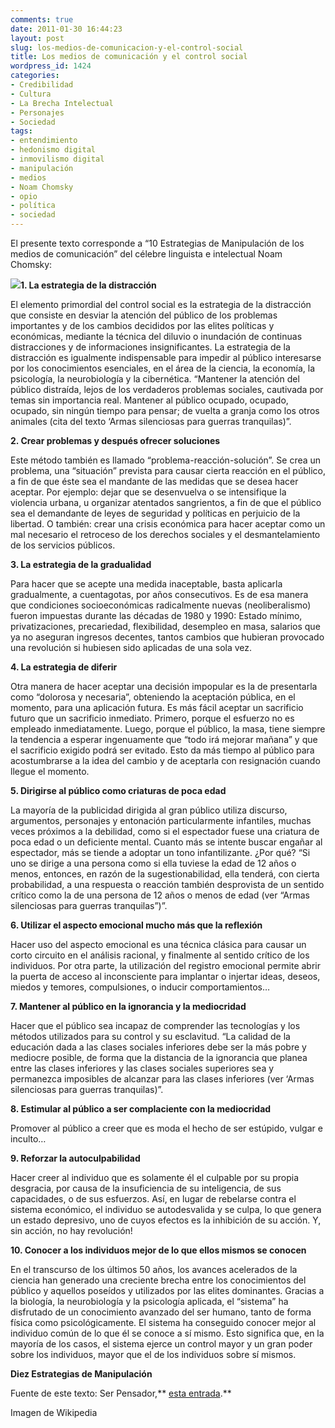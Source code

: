 ```yaml
---
comments: true
date: 2011-01-30 16:44:23
layout: post
slug: los-medios-de-comunicacion-y-el-control-social
title: Los medios de comunicación y el control social
wordpress_id: 1424
categories:
- Credibilidad
- Cultura
- La Brecha Intelectual
- Personajes
- Sociedad
tags:
- entendimiento
- hedonismo digital
- inmovilismo digital
- manipulación
- medios
- Noam Chomsky
- opio
- política
- sociedad
---
```


El presente texto corresponde a “10 Estrategias de Manipulación de los medios de comunicación” del célebre linguista e intelectual Noam Chomsky:

**[![](http://www.lnds.net/blog/wp-content/uploads/2011/01/200px-Noam_chomsky.jpg)](http://www.lnds.net/blog/wp-content/uploads/2011/01/200px-Noam_chomsky.jpg)1. La estrategia de la distracción**

El elemento primordial del control social es la estrategia de la distracción que consiste en desviar la atención del público de los problemas importantes y de los cambios decididos por las elites políticas y económicas, mediante la técnica del diluvio o inundación de continuas distracciones y de informaciones insignificantes. La estrategia de la distracción es igualmente indispensable para impedir al público interesarse por los conocimientos esenciales, en el área de la ciencia, la economía, la psicología, la neurobiología y la cibernética. “Mantener la atención del público distraída, lejos de los verdaderos problemas sociales, cautivada por temas sin importancia real. Mantener al público ocupado, ocupado, ocupado, sin ningún tiempo para pensar; de vuelta a granja como los otros animales (cita del texto ‘Armas silenciosas para guerras tranquilas)”.

**2. Crear problemas y después ofrecer soluciones**

Este método también es llamado “problema-reacción-solución”. Se crea un problema, una “situación” prevista para causar cierta reacción en el público, a fin de que éste sea el mandante de las medidas que se desea hacer aceptar. Por ejemplo: dejar que se desenvuelva o se intensifique la violencia urbana, u organizar atentados sangrientos, a fin de que el público sea el demandante de leyes de seguridad y políticas en perjuicio de la libertad. O también: crear una crisis económica para hacer aceptar como un mal necesario el retroceso de los derechos sociales y el desmantelamiento de los servicios públicos.

**3. La estrategia de la gradualidad**

Para hacer que se acepte una medida inaceptable, basta aplicarla gradualmente, a cuentagotas, por años consecutivos. Es de esa manera que condiciones socioeconómicas radicalmente nuevas (neoliberalismo) fueron impuestas durante las décadas de 1980 y 1990: Estado mínimo, privatizaciones, precariedad, flexibilidad, desempleo en masa, salarios que ya no aseguran ingresos decentes, tantos cambios que hubieran provocado una revolución si hubiesen sido aplicadas de una sola vez.

**4. La estrategia de diferir**

Otra manera de hacer aceptar una decisión impopular es la de presentarla como “dolorosa y necesaria”, obteniendo la aceptación pública, en el momento, para una aplicación futura. Es más fácil aceptar un sacrificio futuro que un sacrificio inmediato. Primero, porque el esfuerzo no es empleado inmediatamente. Luego, porque el público, la masa, tiene siempre la tendencia a esperar ingenuamente que “todo irá mejorar mañana” y que el sacrificio exigido podrá ser evitado. Esto da más tiempo al público para acostumbrarse a la idea del cambio y de aceptarla con resignación cuando llegue el momento.

**5. Dirigirse al público como criaturas de poca edad**

La mayoría de la publicidad dirigida al gran público utiliza discurso, argumentos, personajes y entonación particularmente infantiles, muchas veces próximos a la debilidad, como si el espectador fuese una criatura de poca edad o un deficiente mental. Cuanto más se intente buscar engañar al espectador, más se tiende a adoptar un tono infantilizante. ¿Por qué? “Si uno se dirige a una persona como si ella tuviese la edad de 12 años o menos, entonces, en razón de la sugestionabilidad, ella tenderá, con cierta probabilidad, a una respuesta o reacción también desprovista de un sentido crítico como la de una persona de 12 años o menos de edad (ver “Armas silenciosas para guerras tranquilas”)”.

**6. Utilizar el aspecto emocional mucho más que la reflexión**

Hacer uso del aspecto emocional es una técnica clásica para causar un corto circuito en el análisis racional, y finalmente al sentido crítico de los individuos. Por otra parte, la utilización del registro emocional permite abrir la puerta de acceso al inconsciente para implantar o injertar ideas, deseos, miedos y temores, compulsiones, o inducir comportamientos…

**7. Mantener al público en la ignorancia y la mediocridad**

Hacer que el público sea incapaz de comprender las tecnologías y los métodos utilizados para su control y su esclavitud. “La calidad de la educación dada a las clases sociales inferiores debe ser la más pobre y mediocre posible, de forma que la distancia de la ignorancia que planea entre las clases inferiores y las clases sociales superiores sea y permanezca imposibles de alcanzar para las clases inferiores (ver ‘Armas silenciosas para guerras tranquilas)”.

**8. Estimular al público a ser complaciente con la mediocridad**

Promover al público a creer que es moda el hecho de ser estúpido, vulgar e inculto…

**9. Reforzar la autoculpabilidad**

Hacer creer al individuo que es solamente él el culpable por su propia desgracia, por causa de la insuficiencia de su inteligencia, de sus capacidades, o de sus esfuerzos. Así, en lugar de rebelarse contra el sistema económico, el individuo se autodesvalida y se culpa, lo que genera un estado depresivo, uno de cuyos efectos es la inhibición de su acción. Y, sin acción, no hay revolución!

**10. Conocer a los individuos mejor de lo que ellos mismos se conocen**

En el transcurso de los últimos 50 años, los avances acelerados de la ciencia han generado una creciente brecha entre los conocimientos del público y aquellos poseídos y utilizados por las elites dominantes. Gracias a la biología, la neurobiología y la psicología aplicada, el “sistema” ha disfrutado de un conocimiento avanzado del ser humano, tanto de forma física como psicológicamente. El sistema ha conseguido conocer mejor al individuo común de lo que él se conoce a sí mismo. Esto significa que, en la mayoría de los casos, el sistema ejerce un control mayor y un gran poder sobre los individuos, mayor que el de los individuos sobre sí mismos.

**Diez Estrategias de Manipulación**

Fuente de este texto: Ser Pensador,** [esta entrada](http://serpensador.blogspot.com/2011/01/los-medios-de-comunicacion-y-el-control.html).**

Imagen de Wikipedia
